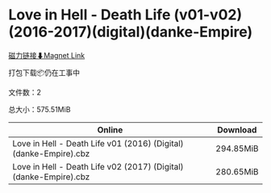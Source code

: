 # Love in Hell - Death Life (v01-v02)(2016-2017)(digital)(danke-Empire)

[磁力链接⬇Magnet Link](magnet:?xt=urn:btih:ba8bb699fbc6dbb6a4046defd840295a2f717374&dn=Love%20in%20Hell%20-%20Death%20Life%20%28v01-v02%29%282016-2017%29%28digital%29%28danke-Empire%29)

打包下载📦仍在工事中

文件数：2

总大小：575.51MiB

Online | Download
--- | ---
Love in Hell - Death Life v01 (2016) (Digital) (danke-Empire).cbz | 294.85MiB
Love in Hell - Death Life v02 (2017) (Digital) (danke-Empire).cbz | 280.65MiB